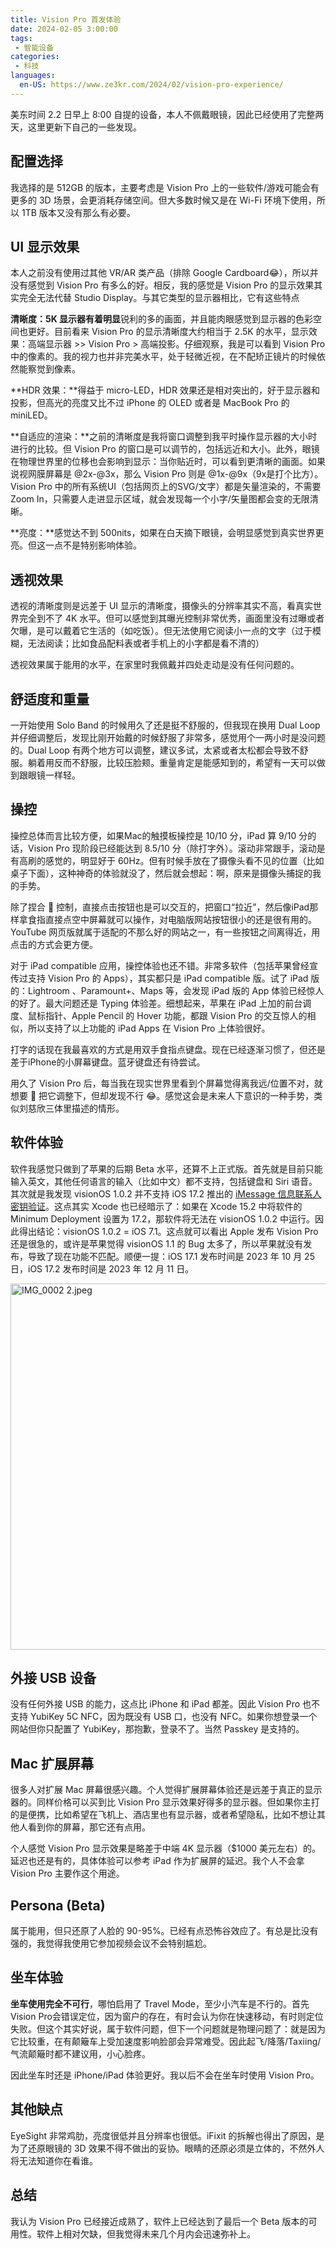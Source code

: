 ```yaml
---
title: Vision Pro 首发体验
date: 2024-02-05 3:00:00
tags: 
 - 智能设备
categories:
 - 科技
languages:
  en-US: https://www.ze3kr.com/2024/02/vision-pro-experience/
---
```


美东时间 2.2 日早上 8:00 自提的设备，本人不佩戴眼镜，因此已经使用了完整两天，这里更新下自己的一些发现。

## 配置选择

我选择的是 512GB 的版本，主要考虑是 Vision Pro 上的一些软件/游戏可能会有更多的 3D 场景，会更消耗存储空间。但大多数时候又是在 Wi-Fi 环境下使用，所以 1TB 版本又没有那么有必要。

## UI 显示效果

本人之前没有使用过其他 VR/AR 类产品（排除 Google Cardboard😂），所以并没有感觉到 Vision Pro 有多么的好。相反，我的感觉是 Vision Pro 的显示效果其实完全无法代替 Studio Display。与其它类型的显示器相比，它有这些特点

**清晰度：**5K 显示器有着**明显**锐利的多的画面，并且能肉眼感觉到显示器的色彩空间也更好。目前看来 Vision Pro 的显示清晰度大约相当于 2.5K 的水平，显示效果：高端显示器 >> Vision Pro > 高端投影。仔细观察，我是可以看到 Vision Pro 中的像素的。我的视力也并非完美水平，处于轻微近视，在不配矫正镜片的时候依然能察觉到像素。

**HDR 效果：**得益于 micro-LED，HDR 效果还是相对突出的，好于显示器和投影，但高光的亮度又比不过 iPhone 的 OLED 或者是 MacBook Pro 的 miniLED。

**自适应的渲染：**之前的清晰度是我将窗口调整到我平时操作显示器的大小时进行的比较。但 Vision Pro 的窗口是可以调节的，包括远近和大小。此外，眼镜在物理世界里的位移也会影响到显示：当你贴近时，可以看到更清晰的画面。如果说视网膜屏幕是 @2x-@3x，那么 Vision Pro 则是 @1x-@9x（9x是打个比方）。Vision Pro 中的所有系统UI（包括网页上的SVG/文字）都是矢量渲染的，不需要 Zoom In，只需要人走进显示区域，就会发现每一个小字/矢量图都会变的无限清晰。

**亮度：**感觉达不到 500nits，如果在白天摘下眼镜，会明显感觉到真实世界更亮。但这一点不是特别影响体验。

## 透视效果

透视的清晰度则是远差于 UI 显示的清晰度，摄像头的分辨率其实不高，看真实世界完全到不了 4K 水平。但可以感觉到其曝光控制非常优秀，画面里没有过曝或者欠曝，是可以戴着它生活的（如吃饭）。但无法使用它阅读小一点的文字（过于模糊，无法阅读；比如食品配料表或者手机上的小字都是看不清的）

透视效果属于能用的水平，在家里时我佩戴并四处走动是没有任何问题的。

## 舒适度和重量

一开始使用 Solo Band 的时候用久了还是挺不舒服的，但我现在换用 Dual Loop 并仔细调整后，发现比刚开始戴的时候舒服了非常多，感觉用个一两小时是没问题的。Dual Loop 有两个地方可以调整，建议多试，太紧或者太松都会导致不舒服。躺着用反而不舒服，比较压脸颊。重量肯定是能感知到的，希望有一天可以做到跟眼镜一样轻。

## 操控

操控总体而言比较方便，如果Mac的触摸板操控是 10/10 分，iPad 算 9/10 分的话，Vision Pro 现阶段已经能达到 8.5/10 分（除打字外）。滚动非常跟手，滚动是有高刷的感觉的，明显好于 60Hz。但有时候手放在了摄像头看不见的位置（比如桌子下面），这种神奇的体验就没了，然后就会想起：啊，原来是摄像头捕捉的我的手势。

除了捏合 🤌 控制，直接点击按钮也是可以交互的，把窗口“拉近”，然后像iPad那样拿食指直接点空中屏幕就可以操作，对电脑版网站按钮很小的还是很有用的。YouTube 网页版就属于适配的不那么好的网站之一，有一些按钮之间离得近，用点击的方式会更方便。

对于 iPad compatible 应用，操控体验也还不错。非常多软件（包括苹果曾经宣传过支持 Vision Pro 的 Apps），其实都只是 iPad compatible 版。试了 iPad 版的：Lightroom 、Paramount+、Maps 等，会发现 iPad 版的 App 体验已经惊人的好了。最大问题还是 Typing 体验差。细想起来，苹果在 iPad 上加的前台调度、鼠标指针、Apple Pencil 的 Hover 功能，都跟 Vision Pro 的交互惊人的相似，所以支持了以上功能的 iPad Apps 在 Vision Pro 上体验很好。

打字的话现在我最喜欢的方式是用双手食指点键盘。现在已经逐渐习惯了，但还是差于iPhone的小屏幕键盘。蓝牙键盘还有待尝试。

用久了 Vision Pro 后，每当我在现实世界里看到个屏幕觉得离我远/位置不对，就想要 🤌 把它调整下，但却发现不行 😂。感觉这会是未来人下意识的一种手势，类似刘慈欣三体里描述的情形。

## 软件体验

软件我感觉只做到了苹果的后期 Beta 水平，还算不上正式版。首先就是目前只能输入英文，其他任何语言的输入（比如中文）都不支持，包括键盘和 Siri 语音。其次就是我发现 visionOS 1.0.2 并不支持 iOS 17.2 推出的 [iMessage 信息联系人密钥验证](https://support.apple.com/zh-cn/HT213465)。这点其实 Xcode 也已经暗示了：如果在 Xcode 15.2 中将软件的 Minimum Deployment 设置为 17.2，那软件将无法在 visionOS 1.0.2 中运行。因此得出结论：visionOS 1.0.2 = iOS 7.1。这点就可以看出 Apple 发布 Vision Pro 还是很急的，或许是苹果觉得 visionOS 1.1 的 Bug 太多了，所以苹果就没有发布，导致了现在功能不匹配。顺便一提：iOS 17.1 发布时间是 2023 年 10 月 25 日，iOS 17.2 发布时间是 2023 年 12 月 11 日。

<img src="https://cdn.tlo.xyz/images/c3f57a0e-ada0-4837-2280-a56e8c55f400/extra" alt="IMG_0002 2.jpeg" width="782" height="586"/>

## 外接 USB 设备

没有任何外接 USB 的能力，这点比 iPhone 和 iPad 都差。因此 Vision Pro 也不支持 YubiKey 5C NFC，因为既没有 USB 口，也没有 NFC。如果你想登录一个网站但你只配置了 YubiKey，那抱歉，登录不了。当然 Passkey 是支持的。

## Mac 扩展屏幕

很多人对扩展 Mac 屏幕很感兴趣。个人觉得扩展屏幕体验还是远差于真正的显示器的。同样价格可以买到比 Vision Pro 显示效果好得多的显示器。但如果你主打的是便携，比如希望在飞机上、酒店里也有显示器，或者希望隐私，比如不想让其他人看到你的屏幕，那它还有点用。

个人感觉 Vision Pro 显示效果是略差于中端 4K 显示器（$1000 美元左右）的。延迟也还是有的，具体体验可以参考 iPad 作为扩展屏的延迟。我个人不会拿 Vision Pro 主要作这个用途。

## Persona (Beta)

属于能用，但只还原了人脸的 90-95%。已经有点恐怖谷效应了。有总是比没有强的，我觉得我使用它参加视频会议不会特别尴尬。

## 坐车体验

**坐车使用完全不可行**，哪怕启用了 Travel Mode，至少小汽车是不行的。首先Vision Pro会错误定位，因为窗户的存在，有时会认为你在快速移动，有时则定位失败。但这个其实好说，属于软件问题，但下一个问题就是物理问题了：就是因为它比较重，在有颠簸车上受加速度影响脸部会异常难受。因此起飞/降落/Taxiing/气流颠簸时都不建议用，小心脸疼。

因此坐车时还是 iPhone/iPad 体验更好。我以后不会在坐车时使用 Vision Pro。

## 其他缺点

EyeSight 非常鸡肋，亮度很低并且分辨率也很低。iFixit 的拆解也得出了原因，是为了还原眼镜的 3D 效果不得不做出的妥协。眼睛的还原必须是立体的，不然外人将无法知道你在看谁。

## 总结

我认为 Vision Pro 已经接近成熟了，软件上已经达到了最后一个 Beta 版本的可用性。软件上相对欠缺，但我觉得未来几个月内会迅速弥补上。

